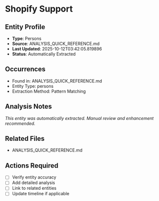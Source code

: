 # Shopify Support

## Entity Profile
- **Type**: Persons
- **Source**: ANALYSIS_QUICK_REFERENCE.md
- **Last Updated**: 2025-10-12T03:42:05.819896
- **Status**: Automatically Extracted

## Occurrences
- Found in: ANALYSIS_QUICK_REFERENCE.md
- Entity Type: persons
- Extraction Method: Pattern Matching

## Analysis Notes
*This entity was automatically extracted. Manual review and enhancement recommended.*

## Related Files
- ANALYSIS_QUICK_REFERENCE.md

## Actions Required
- [ ] Verify entity accuracy
- [ ] Add detailed analysis
- [ ] Link to related entities
- [ ] Update timeline if applicable
